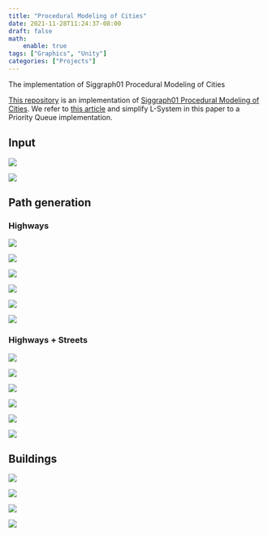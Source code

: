 ```yaml
---
title: "Procedural Modeling of Cities"
date: 2021-11-28T11:24:37-08:00
draft: false
math:
    enable: true
tags: ["Graphics", "Unity"]
categories: ["Projects"]
---
```

The implementation of Siggraph01 Procedural Modeling of Cities

<!--more-->

[This repository]() is an implementation of [Siggraph01 Procedural Modeling of Cities](https://cgl.ethz.ch/Downloads/Publications/Papers/2001/p_Par01.pdf). We refer to [this article](http://nothings.org/gamedev/l_systems.html) and simplify L-System in this paper to a Priority Queue implementation.

## Input

![](https://raw.githubusercontent.com/shuaiqifeiyang/CityGeneration/main/READMEimg/SF.jpeg)

![](https://raw.githubusercontent.com/shuaiqifeiyang/CityGeneration/main/READMEimg/LA.jpeg)

## Path generation

### Highways

![](https://raw.githubusercontent.com/shuaiqifeiyang/CityGeneration/main/READMEimg/SFhw1.png)

![](https://raw.githubusercontent.com/shuaiqifeiyang/CityGeneration/main/READMEimg/SFhw2.png)

![](https://raw.githubusercontent.com/shuaiqifeiyang/CityGeneration/main/READMEimg/SFhw3.png)

![](https://raw.githubusercontent.com/shuaiqifeiyang/CityGeneration/main/READMEimg/LAhw3.png)

![](https://raw.githubusercontent.com/shuaiqifeiyang/CityGeneration/main/READMEimg/LAhw3.png)

![](https://raw.githubusercontent.com/shuaiqifeiyang/CityGeneration/main/READMEimg/LAhw3.png)

### Highways + Streets

![](https://raw.githubusercontent.com/shuaiqifeiyang/CityGeneration/main/READMEimg/SFhs1.png)

![](https://raw.githubusercontent.com/shuaiqifeiyang/CityGeneration/main/READMEimg/SFhs2.png)

![](https://raw.githubusercontent.com/shuaiqifeiyang/CityGeneration/main/READMEimg/SFhs3.png)

![](https://raw.githubusercontent.com/shuaiqifeiyang/CityGeneration/main/READMEimg/LAhs1.png)

![](https://raw.githubusercontent.com/shuaiqifeiyang/CityGeneration/main/READMEimg/LAhs2.png)

![](https://raw.githubusercontent.com/shuaiqifeiyang/CityGeneration/main/READMEimg/LAhs3.png)

## Buildings

![](https://raw.githubusercontent.com/shuaiqifeiyang/CityGeneration/main/READMEimg/b1.png)

![](https://raw.githubusercontent.com/shuaiqifeiyang/CityGeneration/main/READMEimg/b3.png)

![](https://raw.githubusercontent.com/shuaiqifeiyang/CityGeneration/main/READMEimg/b4.png)

![](https://raw.githubusercontent.com/shuaiqifeiyang/CityGeneration/main/READMEimg/b5.png)
